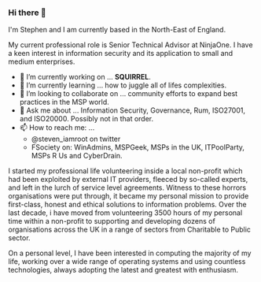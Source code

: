### Hi there 👋

<!--
**stephen-vital/stephen-vital** is a ✨ _special_ ✨ repository because its `README.md` (this file) appears on your GitHub profile.

Here are some ideas to get you started:

- 🔭 I’m currently working on ...
- 🌱 I’m currently learning ...
- 👯 I’m looking to collaborate on ...
- 🤔 I’m looking for help with ...
- 💬 Ask me about ...
- 📫 How to reach me: ...
- 😄 Pronouns: ...
- ⚡ Fun fact: ...
-->

I'm Stephen and I am currently based in the North-East of England. 

My current professional role is Senior Technical Advisor at NinjaOne. I have a keen interest in information security and its application to small and medium enterprises.

- 🔭 I’m currently working on ... **SQUIRREL**.
- 🌱 I’m currently learning ... how to juggle all of lifes complexities.
- 👯 I’m looking to collaborate on ... community efforts to expand best practices in the MSP world.
- 💬 Ask me about ... Information Security, Governance, Rum, ISO27001, and ISO20000. Possibly not in that order.
- 📫 How to reach me: ... 
  -   @steven_iamroot on twitter
  -   FSociety on: WinAdmins, MSPGeek, MSPs in the UK, ITPoolParty, MSPs R Us and CyberDrain.

I started my professional life volunteering inside a local non-profit which had been exploited by external IT providers, fleeced by so-called experts, and left in the lurch of service level agreements. Witness to these horrors organisations were put through, it became my personal mission to provide first-class, honest and ethical solutions to information problems. Over the last decade, i have moved from volunteering 3500 hours of my personal time within a non-profit to supporting and developing dozens of organisations across the UK in a range of sectors from Charitable to Public sector.

On a personal level, I have been interested in computing the majority of my life, working over a wide range of operating systems and using countless technologies, always adopting the latest and greatest with enthusiasm.
